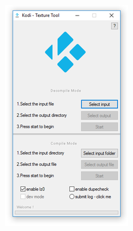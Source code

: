 ![Alt text](https://raw.githubusercontent.com/EmuZONE/repo/master/TexturEdit/icon.png?raw=true "Texture Editor")
